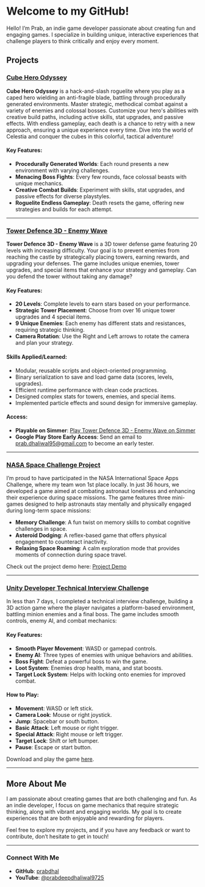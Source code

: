 # Welcome to my GitHub!

Hello! I’m Prab, an indie game developer passionate about creating fun and engaging games. I specialize in building unique, interactive experiences that challenge players to think critically and enjoy every moment.

## Projects

### [Cube Hero Odyssey](https://store.steampowered.com/app/2954730/Cube_Hero_Odyssey/)

**Cube Hero Odyssey** is a hack-and-slash roguelite where you play as a caped hero wielding an anti-fragile blade, battling through procedurally generated environments. Master strategic, methodical combat against a variety of enemies and colossal bosses. Customize your hero's abilities with creative build paths, including active skills, stat upgrades, and passive effects. With endless gameplay, each death is a chance to retry with a new approach, ensuring a unique experience every time. Dive into the world of Celestia and conquer the cubes in this colorful, tactical adventure!

#### Key Features:
- **Procedurally Generated Worlds**: Each round presents a new environment with varying challenges.
- **Menacing Boss Fights**: Every few rounds, face colossal beasts with unique mechanics.
- **Creative Combat Builds**: Experiment with skills, stat upgrades, and passive effects for diverse playstyles.
- **Roguelite Endless Gameplay**: Death resets the game, offering new strategies and builds for each attempt.

---

### [Tower Defence 3D - Enemy Wave](https://github.com/prabdhal/TD3D-UnityGame)

**Tower Defence 3D - Enemy Wave** is a 3D tower defense game featuring 20 levels with increasing difficulty. Your goal is to prevent enemies from reaching the castle by strategically placing towers, earning rewards, and upgrading your defenses. The game includes unique enemies, tower upgrades, and special items that enhance your strategy and gameplay. Can you defend the tower without taking any damage?

#### Key Features:
- **20 Levels**: Complete levels to earn stars based on your performance.
- **Strategic Tower Placement**: Choose from over 16 unique tower upgrades and 4 special items.
- **9 Unique Enemies**: Each enemy has different stats and resistances, requiring strategic thinking.
- **Camera Rotation**: Use the Right and Left arrows to rotate the camera and plan your strategy.

#### Skills Applied/Learned:
- Modular, reusable scripts and object-oriented programming.
- Binary serialization to save and load game data (scores, levels, upgrades).
- Efficient runtime performance with clean code practices.
- Designed complex stats for towers, enemies, and special items.
- Implemented particle effects and sound design for immersive gameplay.

#### Access:
- **Playable on Simmer**: [Play Tower Defence 3D - Enemy Wave on Simmer](https://simmer.io/@prabdhal/tower-defence-3d-enemy-wave)
- **Google Play Store Early Access**: Send an email to [prab.dhaliwal95@gmail.com](mailto:prab.dhaliwal95@gmail.com) to become an early tester.

---

### [NASA Space Challenge Project](https://github.com/prabdhal/NASASpaceProject)

I’m proud to have participated in the NASA International Space Apps Challenge, where my team won 1st place locally. In just 36 hours, we developed a game aimed at combating astronaut loneliness and enhancing their experience during space missions. The game features three mini-games designed to help astronauts stay mentally and physically engaged during long-term space missions:

- **Memory Challenge**: A fun twist on memory skills to combat cognitive challenges in space.
- **Asteroid Dodging**: A reflex-based game that offers physical engagement to counteract inactivity.
- **Relaxing Space Roaming**: A calm exploration mode that provides moments of connection during space travel.

Check out the project demo here: [Project Demo](https://www.youtube.com/watch?v=ocZWB4JfVWk&t=1s)

---

### [Unity Developer Technical Interview Challenge](https://github.com/prabdhal/UnityTechnicalChallenge_PrabdeepDhaliwal)

In less than 7 days, I completed a technical interview challenge, building a 3D action game where the player navigates a platform-based environment, battling minion enemies and a final boss. The game includes smooth controls, enemy AI, and combat mechanics:

#### Key Features:
- **Smooth Player Movement**: WASD or gamepad controls.
- **Enemy AI**: Three types of enemies with unique behaviors and abilities.
- **Boss Fight**: Defeat a powerful boss to win the game.
- **Loot System**: Enemies drop health, mana, and stat boosts.
- **Target Lock System**: Helps with locking onto enemies for improved combat.

#### How to Play:
- **Movement**: WASD or left stick.
- **Camera Look**: Mouse or right joystick.
- **Jump**: Spacebar or south button.
- **Basic Attack**: Left mouse or right trigger.
- **Special Attack**: Right mouse or left trigger.
- **Target Lock**: Shift or left bumper.
- **Pause**: Escape or start button.

Download and play the game [here](https://github.com/prabdhal/UnityTechnicalChallenge_PrabdeepDhaliwal).

---

## More About Me
I am passionate about creating games that are both challenging and fun. As an indie developer, I focus on game mechanics that require strategic thinking, along with vibrant and engaging worlds. My goal is to create experiences that are both enjoyable and rewarding for players.

Feel free to explore my projects, and if you have any feedback or want to contribute, don’t hesitate to get in touch!

---

### Connect With Me
- **GitHub**: [prabdhal](https://github.com/prabdhal)
- **YouTube**: [@prabdeepdhaliwal9725](https://www.youtube.com/@prabdeepdhaliwal9725)
